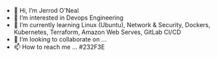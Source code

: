 - 👋 Hi, I’m Jerrod O'Neal 
- 👀 I’m interested in Devops Engineering
- 🌱 I’m currently learning Linux (Ubuntu), Network & Security, Dockers, Kubernetes, Terraform, Amazon Web Serves, GitLab CI/CD
- 💞️ I’m looking to collaborate on ...
- 📫 How to reach me ...
#232F3E
<!---
JerrodO/JerrodO is a ✨ special ✨ repository because its `README.md` (this file) appears on your GitHub profile.
You can click the Preview link to take a look at your changes.
--->
